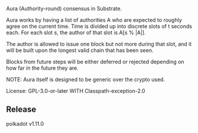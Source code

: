 Aura (Authority-round) consensus in Substrate.

Aura works by having a list of authorities A who are expected to roughly
agree on the current time. Time is divided up into discrete slots of t
seconds each. For each slot s, the author of that slot is A[s % |A|].

The author is allowed to issue one block but not more during that slot,
and it will be built upon the longest valid chain that has been seen.

Blocks from future steps will be either deferred or rejected depending on how
far in the future they are.

NOTE: Aura itself is designed to be generic over the crypto used.

License: GPL-3.0-or-later WITH Classpath-exception-2.0


## Release

polkadot v1.11.0
